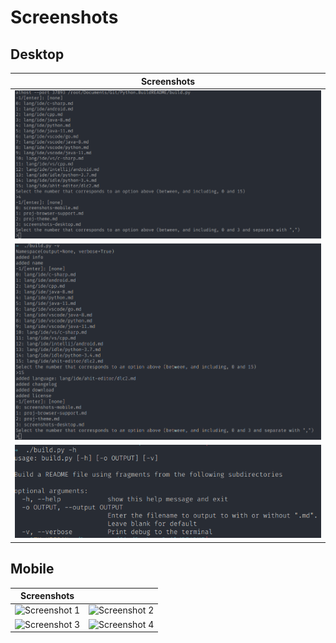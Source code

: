 <!--
TODO: Add screenshots to readme-assets/screenshots/desktop/ named screenshot-[number].png
and readme-assets/screenshots/mobile/ named screenshot-[number].png
-->

# Screenshots 

## Desktop 
|Screenshots|
|:-:|
| <img src="readme-assets/screenshots/desktop/screenshot-1.png" alt="Screenshot 1" width="600"> |
| <img src="readme-assets/screenshots/desktop/screenshot-2.png" alt="Screenshot 2" width="600"> |
| <img src="readme-assets/screenshots/desktop/screenshot-3.png" alt="Screenshot 3" width="600"> | 



## Mobile 
|Screenshots| |
|:-:|:-:|
| <img src="readme-assets/screenshots/mobile/screenshot-1.png" alt="Screenshot 1" width="300"> | <img src="readme-assets/screenshots/mobile/screenshot-2.png" alt="Screenshot 2" width="300"> |
| <img src="readme-assets/screenshots/mobile/screenshot-3.png" alt="Screenshot 3" width="300"> | <img src="readme-assets/screenshots/mobile/screenshot-4.png" alt="Screenshot 4" width="300"> |

